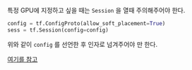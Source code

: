 특정 GPU에 지정하고 싶을 때는 `Session` 을 열때 주의해주어야 한다.

```python
config = tf.ConfigProto(allow_soft_placement=True)
sess = tf.Session(config=config)
```

위와 같이 `config` 를 선언한 후 인자로 넘겨주어야 만 한다.

[여기를 참고](https://github.com/tensorflow/tensorflow/issues/2285)
